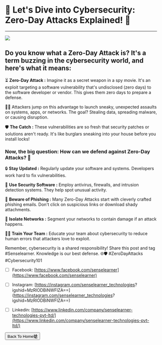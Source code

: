 # 🚀 Let's Dive into Cybersecurity: Zero-Day Attacks Explained! 🚀

***

![](https://miro.medium.com/v2/resize:fit:1400/1*Egy-QZuCfTZGXhAgf4MX2A.png)

## Do you know what a Zero-Day Attack is? It's a term buzzing in the cybersecurity world, and here's what it means:

⏳ **Zero-Day Attack :** Imagine it as a secret weapon in a spy movie. It's an exploit targeting a software vulnerability that's undisclosed (zero days) to the software developer or vendor. This gives them zero days to prepare a defense.

🕵️‍♂️ Attackers jump on this advantage to launch sneaky, unexpected assaults on systems, apps, or networks. The goal? Stealing data, spreading malware, or causing disruption.

🛡️ **The Catch :** These vulnerabilities are so fresh that security patches or solutions aren't ready. It's like burglars sneaking into your house before you install locks!

### **Now, the big question: How can we defend against Zero-Day Attacks? 💪**

🔒 **Stay Updated :** Regularly update your software and systems. Developers work hard to fix vulnerabilities.

🤖 **Use Security Software :** Employ antivirus, firewalls, and intrusion detection systems. They help spot unusual activity.

🚫 **Beware of Phishing :** Many Zero-Day Attacks start with cleverly crafted phishing emails. Don't click on suspicious links or download shady attachments.

🔗 **Isolate Networks :** Segment your networks to contain damage if an attack happens.

👩‍💻 **Train Your Team :** Educate your team about cybersecurity to reduce human errors that attackers love to exploit.

Remember, cybersecurity is a shared responsibility! Share this post and tag #Senselearner. Knowledge is our best defense. 🌐🛡️ #ZeroDayAttacks #Cybersecurity101



- [ ] Facebook: [https://www.facebook.com/senselearner](https://www.facebook.com/senselearner)

- [ ] Instagram: [https://instagram.com/senselearner_technologies?
igshid=MzRlODBiNWFlZA==](https://instagram.com/senselearner_technologies?
igshid=MzRlODBiNWFlZA==)

- [ ] Linkedin: [https://www.linkedin.com/company/senselearner-technologies-pvt-ltd/](https://www.linkedin.com/company/senselearner-technologies-pvt-ltd/)


<button onclick="window.location.href='https://sec-fortress.github.io';">Back To Home螥</button>
